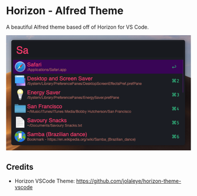 # Horizon - Alfred Theme

A beautiful Alfred theme based off of Horizon for VS Code.

![Preview](preview.png "Preview")

## Credits

- Horizon VSCode Theme: https://github.com/jolaleye/horizon-theme-vscode